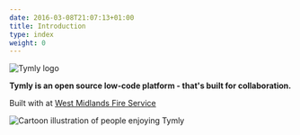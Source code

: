 ```yaml
---
date: 2016-03-08T21:07:13+01:00
title: Introduction
type: index
weight: 0
---
```


![Tymly logo](/images/tymly-logo.png)

__Tymly is an open source low-code platform - that's built for collaboration.__

Built with <i class="icon icon-heart"></i> at [West Midlands Fire Service](https://www.wmfs.net/)

![Cartoon illustration of people enjoying Tymly](/images/tymly-joy.png#center)